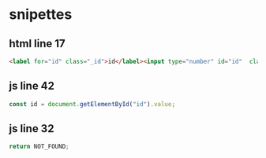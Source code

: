 # snipettes

## html line 17

```html
<label for="id" class="_id">id</label><input type="number" id="id"  class="_id"/>
```

## js line 42

```js
const id = document.getElementById("id").value;
```

## js line 32

```js
return NOT_FOUND;
```
